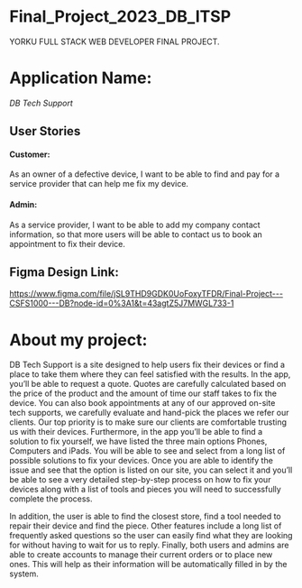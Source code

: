 # Final_Project_2023_DB_ITSP
YORKU FULL STACK WEB DEVELOPER FINAL PROJECT.

# Application Name:
*DB Tech Support*

## User Stories

#### Customer:
As an owner of a defective device, I want to be able to find and pay for a service provider that can help me fix my device.

#### Admin: 
As a service provider, I want to be able to add my company contact information, so that more users will be able to contact us to book an appointment to fix their device.

## Figma Design Link:

https://www.figma.com/file/jSL9THD9GDK0UoFoxyTFDR/Final-Project---CSFS1000---DB?node-id=0%3A1&t=43agtZ5J7MWGL733-1

# About my project:

DB Tech Support is a site designed to help users fix their devices or find a place to take them where they can feel satisfied with the results. In the app, you’ll be able to request a quote. Quotes are carefully calculated based on the price of the product and the amount of time our staff takes to fix the device. You can also book appointments at any of our approved on-site tech supports, we carefully evaluate and hand-pick the places we refer our clients. Our top priority is to make sure our clients are comfortable trusting us with their devices.  Furthermore, in the app you’ll be able to find a solution to fix yourself, we have listed the three main options Phones, Computers and iPads. You will be able to see and select from a long list of possible solutions to fix your devices. Once you are able to identify the issue and see that the option is listed on our site, you can select it and you’ll be able to see a very detailed step-by-step process on how to fix your devices along with a list of tools and pieces you will need to successfully complete the process. 

In addition, the user is able to find the closest store, find a tool needed to repair their device and find the piece. Other features include a long list of frequently asked questions so the user can easily find what they are looking for without having to wait for us to reply. Finally, both users and admins are able to create accounts to manage their current orders or to place new ones. This will help as their information will be automatically filled in by the system. 
